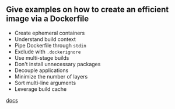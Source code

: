## Give examples on how to create an efficient image via a Dockerfile

* Create ephemeral containers
* Understand build context
* Pipe Dockerfile through `stdin`
* Exclude with `.dockerignore`
* Use multi-stage builds
* Don't install unnecessary packages
* Decouple applications
* Minimize the number of layers
* Sort multi-line arguments
* Leverage build cache

[docs](https://docs.docker.com/develop/develop-images/dockerfile_best-practices/)
